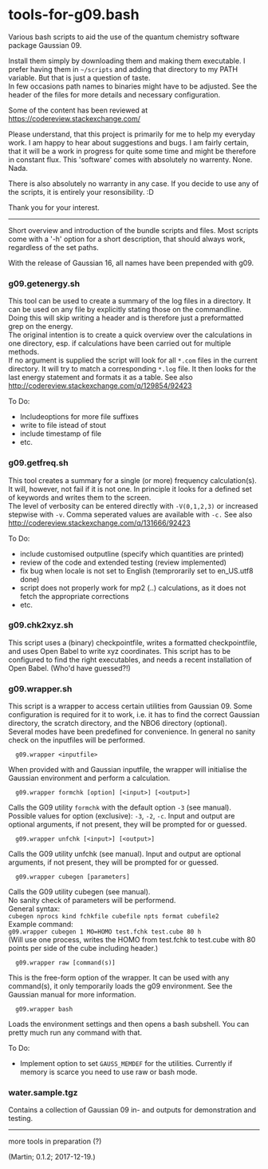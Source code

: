 # tools-for-g09.bash

Various bash scripts to aid the use of the quantum chemistry software 
package Gaussian 09.

Install them simply by downloading them and making them executable.
I prefer having them in `~/scripts` and adding that directory to
my PATH variable. But that is just a question of taste.   
In few occasions path names to binaries might have to be adjusted. 
See the header of the files for more details and necessary 
configuration.

Some of the content has been reviewed at 
https://codereview.stackexchange.com/

Please understand, that this project is primarily for me to help my everyday 
work. I am happy to hear about suggestions and bugs. I am fairly certain, 
that it will be a work in progress for quite some time and might be 
therefore in constant flux.
This 'software' comes with absolutely no warrenty. None. Nada. 

There is also absolutely no warranty in any case. If you decide to use any 
of the scripts, it is entirely your resonsibility. :D

Thank you for your interest.

---

Short overview and introduction of the bundle scripts and files.
Most scripts come with a '-h' option for a short description, that should
always work, regardless of the set paths.

With the release of Gaussian 16, all names have been prepended with g09.

### g09.getenergy.sh

This tool can be used to create a summary of the log files in a directory.
It can be used on any file by explicitly stating those on the commandline.
Doing this will skip writing a header and is therefore just a preformatted
grep on the energy.  
The original intention is to create a quick overview over the calculations 
in one directory, esp. if calculations have been carried out for multiple 
methods.   
If no argument is supplied the script will look for all `*.com` files in
the current directory. It will try to match a corresponding `*.log` file.
It then looks for the last energy statement and formats it as a table.
See also http://codereview.stackexchange.com/q/129854/92423

To Do:
 - Includeoptions for more file suffixes
 - write to file istead of stout
 - include timestamp of file
 - etc.

### g09.getfreq.sh

This tool creates a summary for a single (or more) frequency calculation(s). 
It will, however, not fail if it is not one. In principle it looks for a defined 
set of keywords and writes them to the screen.   
The level of verbosity can be entered directly with `-V(0,1,2,3)` or increased 
stepwise with `-v`. Comma seperated values are available with `-c.`
See also http://codereview.stackexchange.com/q/131666/92423

To Do: 

 - include customised outputline (specify which quantities are printed)
 - review of the code and extended testing (review implemented) 
 - fix bug when locale is not set to English (temprorarily set to en_US.utf8 done) 
 - script does not properly work for mp2 (..) calculations, as it does not 
   fetch the appropriate corrections
 - etc.

### g09.chk2xyz.sh

This script uses a (binary) checkpointfile, writes a formatted
checkpointfile, and uses Open Babel to write xyz coordinates.
This script has to be configured to find the right executables, 
and needs a recent installation of Open Babel. (Who'd have guessed?!)

### g09.wrapper.sh

This script is a wrapper to access certain utilities from Gaussian 09.
Some configuration is required for it to work, i.e. it has to find the
correct Gaussian directory, the scratch directory, and the NBO6 
directory (optional).   
Several modes have been predefined for convenience.
In general no sanity check on the inputfiles will be performed.

```
  g09.wrapper <inputfile>
```
When provided with and Gaussian inputfile, the wrapper will initialise
the Gaussian environment and perform a calculation.

```
  g09.wrapper formchk [option] [<input>] [<output>]
```
Calls the G09 utility `formchk` with the default option `-3` (see manual).
Possible values for option (exclusive): `-3`, `-2`, `-c`.
Input and output are optional arguments, if not present, they will be 
prompted for or guessed.

```
  g09.wrapper unfchk [<input>] [<output>]
```
Calls the G09 utility unfchk (see manual).
Input and output are optional arguments, if not present, they will be
prompted for or guessed.

```
  g09.wrapper cubegen [parameters]
```
Calls the G09 utility cubegen (see manual).    
No sanity check of parameters will be performend.  
General syntax:  
`cubegen nprocs kind fchkfile cubefile npts format cubefile2`  
Example command:   
`g09.wrapper cubegen 1 MO=HOMO test.fchk test.cube 80 h`  
(Will use one process, writes the HOMO from test.fchk to test.cube
 with 80 points per side of the cube including header.)

```
  g09.wrapper raw [command(s)]
```
This is the free-form option of the wrapper.
It can be used with any command(s), it only temporarily loads the g09 
environment. See the Gaussian manual for more information.

```
  g09.wrapper bash
```
Loads the environment settings and then opens a bash subshell.
You can pretty much run any command with that. 

To Do:
 - Implement option to set `GAUSS_MEMDEF` for the utilities. Currently 
 if memory is scarce you need to use raw or bash mode.

### water.sample.tgz

Contains a collection of Gaussian 09 in- and outputs for demonstration
and testing.

---

more tools in preparation (?)

(Martin; 0.1.2; 2017-12-19.)
